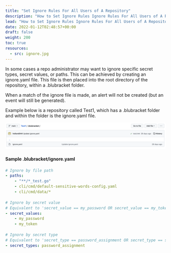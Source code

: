 ```yaml
---
title: "Set Ignore Rules For All Users of A Repository"
description: "How to Set Ignore Rules Ignore Rules For All Users of A Repository"
lead: "How to Set Ignore Rules Ignore Rules For All Users of A Repository"
date: 2022-01-12T02:48:57+00:00
draft: false
weight: 200
toc: true
resources:
  - src: ignore.jpg
---
```


In some cases a repo administrator may want to ignore specific secret types, secret values, or paths. This can be achieved by creating an ignore.yaml file. This file is then placed into the root directory of the repository, within a .blubracket folder.

When a match of the ignore file is made, an alert will not be created (but an event will still be generated).

Example below is a repository called Test1, which has a .blubracket folder and within the folder is the ignore.yaml file.

![ignore](ignore.jpg)

#### Sample .blubracket/ignore.yaml

```yaml
# Ignore by file path
- paths:
    - "**/*_test.go"
    - cli/cmd/default-sensitive-words-config.yaml
    - cli/cmd/data/*

# Ignore by secret value
# Equivalent to 'secret_value == my_password OR secret_value == my_token'
- secret_values:
    - my_password
    - my_token

# Ignore by secret type
# Equivalent to 'secret_type == password_assignment OR secret_type == secret_assignment'
- secret_types: password_assignment
```
